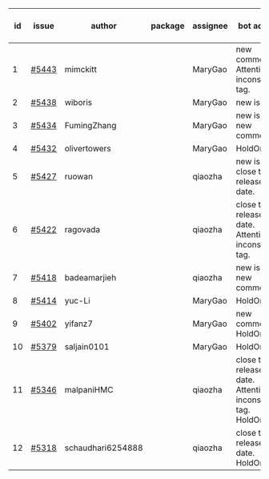 | id | issue | author | package | assignee | bot advice | created date of issue | target release date | date from target |
| ------ | ------ | ------ | ------ | ------ | ------ | ------ | ------ | :-----: |
| 1 | [#5443](https://github.com/Azure/sdk-release-request/issues/5443) | mimckitt |  | MaryGao | new comment. Attention to inconsistent tag. | 08-22 | 09-27 |  |
| 2 | [#5438](https://github.com/Azure/sdk-release-request/issues/5438) | wiboris |  | MaryGao | new issue. | 08-22 | 09-27 |  |
| 3 | [#5434](https://github.com/Azure/sdk-release-request/issues/5434) | FumingZhang |  | MaryGao | new issue. new comment. | 08-22 | 09-26 |  |
| 4 | [#5432](https://github.com/Azure/sdk-release-request/issues/5432) | olivertowers |  | MaryGao | HoldOn. | 08-19 | 09-27 |  |
| 5 | [#5427](https://github.com/Azure/sdk-release-request/issues/5427) | ruowan |  | qiaozha | new issue. close to release date. | 08-16 | 08-23 | -2 |
| 6 | [#5422](https://github.com/Azure/sdk-release-request/issues/5422) | ragovada |  | qiaozha | close to release date. Attention to inconsistent tag. | 08-13 | 08-23 | -2 |
| 7 | [#5418](https://github.com/Azure/sdk-release-request/issues/5418) | badeamarjieh |  | qiaozha | new issue. new comment. | 08-12 | 09-26 |  |
| 8 | [#5414](https://github.com/Azure/sdk-release-request/issues/5414) | yuc-Li |  | MaryGao | HoldOn. | 08-08 | 08-22 |  |
| 9 | [#5402](https://github.com/Azure/sdk-release-request/issues/5402) | yifanz7 |  | MaryGao | new comment. HoldOn. | 08-07 | 09-27 |  |
| 10 | [#5379](https://github.com/Azure/sdk-release-request/issues/5379) | saljain0101 |  | MaryGao | HoldOn. | 07-26 | 08-22 |  |
| 11 | [#5346](https://github.com/Azure/sdk-release-request/issues/5346) | malpaniHMC |  | qiaozha | close to release date. Attention to inconsistent tag. HoldOn. | 07-18 | 08-23 | -2 |
| 12 | [#5318](https://github.com/Azure/sdk-release-request/issues/5318) | schaudhari6254888 |  | qiaozha | close to release date. HoldOn. | 07-05 | 08-23 | -2 |
